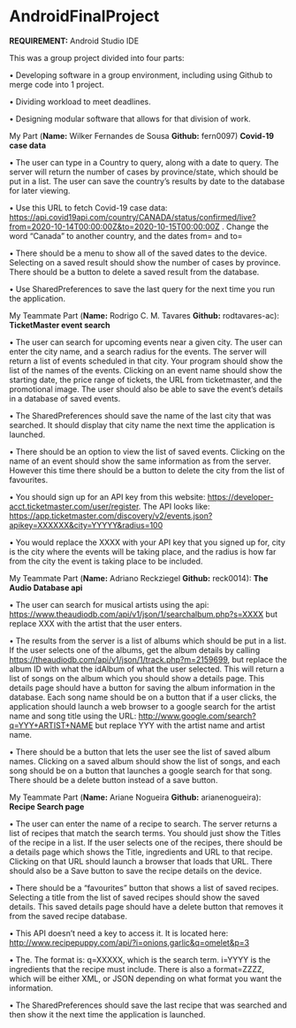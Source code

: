 # AndroidFinalProject

**REQUIREMENT:** Android Studio IDE

This was a group project divided into four parts: 

•	Developing software in a group environment, including using Github to merge code into 1 project. 

•	Dividing workload to meet deadlines.

•	Designing modular software that allows for that division of work.

My Part (**Name:** Wilker Fernandes de Sousa **Github:** fern0097)
**Covid-19 case data**

•	The user can type in a Country to query, along with a date to query. The server will return the number of cases by province/state, which should be put in a list. The user can save the country’s results by date to the database for later viewing.

•	Use this URL to fetch Covid-19 case data: https://api.covid19api.com/country/CANADA/status/confirmed/live?from=2020-10-14T00:00:00Z&to=2020-10-15T00:00:00Z . Change the word “Canada” to another country, and the dates from= and to=

•	There should be a menu to show all of the saved dates to the device. Selecting on a saved result should show the number of cases by province. There should be a button to delete a saved result from the database.

•	Use SharedPreferences to save the last query for the next time you run the application.

My Teammate Part (**Name:** Rodrigo C. M. Tavares **Github:** rodtavares-ac):
**TicketMaster event search**

•	The user can search for upcoming events near a given city. The user can enter the city name, and a search radius for the events. The server will return a list of events scheduled in that city. Your program should show the list of the names of the events. Clicking on an event name should show the starting date, the price range of tickets, the URL from ticketmaster, and the promotional image. The user should also be able to save the event’s details in a database of saved events. 

•	The SharedPreferences should save the name of the last city that was searched. It should display that city name the next time the application is launched.

•	There should be an option to view the list of saved events. Clicking on the name of an event should show the same information as from the server. However this time there should be a button to delete the city from the list of favourites.

•	You should sign up for an API key from this website: https://developer-acct.ticketmaster.com/user/register. The API looks like: https://app.ticketmaster.com/discovery/v2/events.json?apikey=XXXXXX&city=YYYYY&radius=100

•	You would replace the XXXX with your API key that you signed up for, city is the city where the events will be taking place, and the radius is how far from the city the event is taking place to be included. 

My Teammate Part (**Name:** Adriano Reckziegel **Github:** reck0014):
**The Audio Database api**

•	The user can search for musical artists using the api: https://www.theaudiodb.com/api/v1/json/1/searchalbum.php?s=XXXX
 but replace XXX with the artist that the user enters.
 
•	The results from the server is a list of albums which should be put in a list. If the user selects one of the albums, get the album details by calling https://theaudiodb.com/api/v1/json/1/track.php?m=2159699, but replace the album ID with what the idAlbum of what the user selected. This will return a list of songs on the album which you should show a details page. This details page should have a button for saving the album information in the database. Each song name should be on a button that if a user clicks, the application should launch a web browser to a google search for the artist name and song title using the URL: http://www.google.com/search?q=YYY+ARTIST+NAME   but replace YYY with the artist name and artist name.

•	There should be a button that lets the user see the list of saved album names. Clicking on a saved album should show the list of songs, and each song should be on a button that launches a google search for that song. There should be a delete button instead of a save button.

My Teammate Part (**Name:** Ariane Nogueira **Github:** arianenogueira):
**Recipe Search page**

•	The user can enter the name of a recipe to search. The server returns a list of recipes that match the search terms. You should just show the Titles of the recipe in a list. If the user selects one of the recipes, there should be a details page which shows the Title, ingredients and URL to that recipe. Clicking on that URL should launch a browser that loads that URL. There should also be a Save button to save the recipe details on the device. 

•	There should be a “favourites” button that shows a list of saved recipes. Selecting a title from the list of saved recipes should show the saved details. This saved details page should have a delete button that removes it from the saved recipe database.

•	This API doesn’t need a key to access it. It is located here: http://www.recipepuppy.com/api/?i=onions,garlic&q=omelet&p=3

•	The. The format is: q=XXXXX, which is the search term. i=YYYY is the ingredients that the recipe must include. There is also a format=ZZZZ, which will be either XML, or JSON depending on what format you want the information.

•	The SharedPreferences should save the last recipe that was searched and then show it the next time the application is launched.
